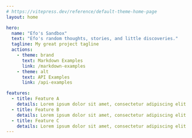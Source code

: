```yaml
---
# https://vitepress.dev/reference/default-theme-home-page
layout: home

hero:
  name: "Efo's Sandbox"
  text: "Efo's random thoughts, stories, and little discoveries."
  tagline: My great project tagline
  actions:
    - theme: brand
      text: Markdown Examples
      link: /markdown-examples
    - theme: alt
      text: API Examples
      link: /api-examples

features:
  - title: Feature A
    details: Lorem ipsum dolor sit amet, consectetur adipiscing elit
  - title: Feature B
    details: Lorem ipsum dolor sit amet, consectetur adipiscing elit
  - title: Feature C
    details: Lorem ipsum dolor sit amet, consectetur adipiscing elit
---
```


